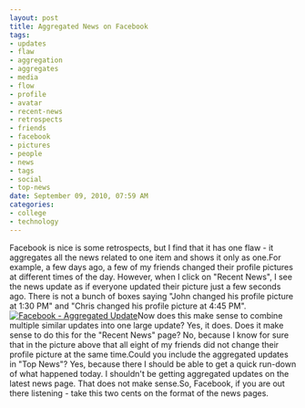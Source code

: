 ```yaml
--- 
layout: post
title: Aggregated News on Facebook
tags: 
- updates
- flaw
- aggregation
- aggregates
- media
- flow
- profile
- avatar
- recent-news
- retrospects
- friends
- facebook
- pictures
- people
- news
- tags
- social
- top-news
date: September 09, 2010, 07:59 AM
categories: 
- college
- technology
---
```

Facebook is nice is some retrospects, but I find that it has one flaw - it aggregates all the news related to one item and shows it only as one.For example, a few days ago, a few of my friends changed their profile pictures at different times of the day. However, when I click on "Recent News", I see the news update as if everyone updated their picture just a few seconds ago. There is not a bunch of boxes saying "John changed his profile picture at 1:30 PM" and "Chris changed his profile picture at 4:45 PM".[![](http://www.tanner-smith.com/wp-content/uploads/2010/09/deltaProfile.jpg "Facebook - Aggregated Update")](http://www.tanner-smith.com/wp-content/uploads/2010/09/deltaProfile.jpg)Now does this make sense to combine multiple similar updates into one large update? Yes, it does. Does it make sense to do this for the "Recent News" page? No, because I know for sure that in the picture above that all eight of my friends did not change their profile picture at the same time.Could you include the aggregated updates in "Top News"? Yes, because there I should be able to get a quick run-down of what happened today. I shouldn't be getting aggregated updates on the latest news page. That does not make sense.So, Facebook, if you are out there listening - take this two cents on the format of the news pages.
